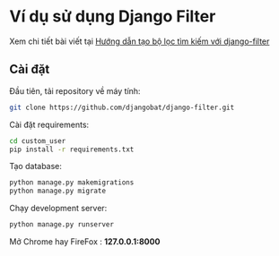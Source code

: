 # Ví dụ sử dụng Django Filter

Xem chi tiết bài viết tại [Hướng dẫn tạo bộ lọc tìm kiếm với django-filter ](http://djangobat.com/)


## Cài đặt

Đầu tiên, tải repository về máy tính:

```bash
git clone https://github.com/djangobat/django-filter.git
```

Cài đặt requirements:

```bash
cd custom_user
pip install -r requirements.txt
```

Tạo database:

```bash
python manage.py makemigrations
python manage.py migrate
```

Chạy development server:

```bash
python manage.py runserver
```

Mở Chrome hay FireFox : **127.0.0.1:8000**

